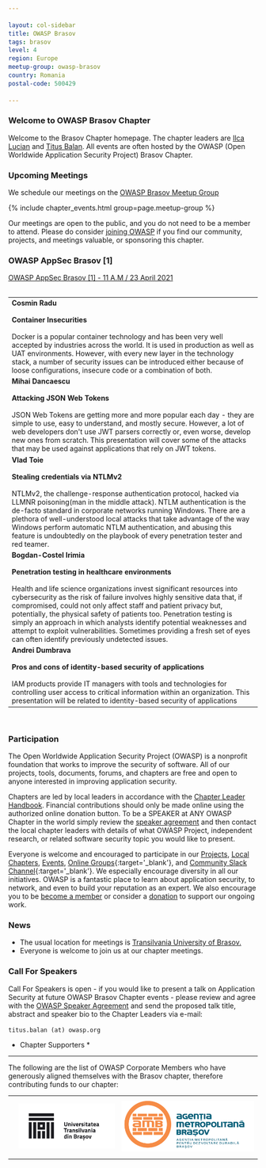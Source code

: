 ```yaml
---

layout: col-sidebar
title: OWASP Brasov
tags: brasov
level: 4
region: Europe
meetup-group: owasp-brasov
country: Romania
postal-code: 500429

---
```



### Welcome to OWASP Brasov Chapter ###

Welcome to the Brasov Chapter homepage. The chapter leaders are <a href="mailto:ilca.lucian@owasp.org"> Ilca Lucian</a> and <a href="mailto:titus.balan@owasp.org">Titus Balan</a>. All events are often hosted by the OWASP (Open Worldwide Application Security Project) Brasov Chapter.

### Upcoming Meetings

We schedule our meetings on the [OWASP Brasov Meetup Group](https://www.meetup.com/owasp-brasov/)

{% include chapter_events.html group=page.meetup-group %}

Our meetings are open to the public, and you do not need to be a member to attend. Please do consider [joining OWASP](https://owasp.org/membership/) if you find our community, projects, and meetings valuable, or sponsoring this chapter.
  
### OWASP AppSec Brasov [1] ###
[OWASP AppSec Brasov [1] - 11 A.M / 23 April 2021](https://www.meetup.com/owasp-brasov/events/277346025/)
<br>
<br>
<table cellpadding="200" cellspacing="0">
<tr>
<td>
    <b>Cosmin Radu</b>
  <br>
  <br>
  <a><b>Container Insecurities</b></a>
  <br>
  <br>
<a>Docker is a popular container technology and has been very well accepted by industries across the world. It is used in production as well as UAT environments. However, with every new layer in the technology stack, a number of security issues can be introduced either because of loose configurations, insecure code or a combination of both. </a>
</td>
</tr>
  
<tr>
<td>
  <b>Mihai Dancaescu</b>
  <br>
  <br>
  <a><b>Attacking JSON Web Tokens</b></a>
  <br>
  <br>
  <a>JSON Web Tokens are getting more and more popular each day - they are simple to use, easy to understand, and mostly secure. However, a lot of web developers don't use JWT parsers correctly or, even worse, develop new ones from scratch. This presentation will cover some of the attacks that may be used against applications that rely on JWT tokens.</a> 

</td>
</tr>

<tr>  
<td>
  <b>Vlad Toie</b>
  <br>
  <br>
  <a><b>Stealing credentials via NTLMv2</b></a>
  <br>
  <br>
  <a>NTLMv2, the challenge-response authentication protocol, hacked via LLMNR poisoning(man in the middle attack). NTLM authentication is the de-facto standard in corporate networks running Windows. There are a plethora of well-understood local attacks that take advantage of the way Windows perform automatic NTLM authentication, and abusing this feature is undoubtedly on the playbook of every penetration tester and red teamer.</a> 

</td>
</tr>
  
<tr>
<td>
  <b>Bogdan-Costel Irimia</b>
  <br>
  <br>
  <a><b>Penetration testing in healthcare environments</b></a>
  <br> 
  <br>
<a>Health and life science organizations invest significant resources into cybersecurity as the risk of failure involves highly sensitive data that, if compromised, could not only affect staff and patient privacy but, potentially, the physical safety of patients too. Penetration testing is simply an approach in which analysts identify potential weaknesses and attempt to exploit vulnerabilities. Sometimes providing a fresh set of eyes can often identify previously undetected issues.</a>   
</td>
</tr>  

<tr>
<td>
  <b>Andrei Dumbrava</b>
  <br>
  <br>
  <a><b>Pros and cons of identity-based security of applications</b></a>
  <br>
  <br>
  <a>IAM products provide IT managers with tools and technologies for controlling user access to critical information within an organization. This presentation will be related to identity-based security of applications</a>
</td>
</tr>  
</table>
<br>

  
### Participation ###
The Open Worldwide Application Security Project (OWASP) is a nonprofit foundation that works to improve the security of software. All of our projects, tools, documents, forums, and chapters are free and open to anyone interested in improving application security.

Chapters are led by local leaders in accordance with the [Chapter Leader Handbook](https://owasp.org/www-policy/rules-of-procedure/chapter-handbook). Financial contributions should only be made online using the authorized online donation button. To be a SPEAKER at ANY OWASP Chapter in the world simply review the [speaker agreement](https://owasp.org/www-policy/legal/speaker-agreement) and then contact the local chapter leaders with details of what OWASP Project, independent research, or related software security topic you would like to present.

Everyone is welcome and encouraged to participate in our [Projects](/projects), [Local Chapters](/chapters), [Events](/events), [Online Groups](https://groups.google.com/a/owasp.com/){:target='_blank'}, and [Community Slack Channel](https://owasp.slack.com/){:target='_blank'}. We especially encourage diversity in all our initiatives. OWASP is a fantastic place to learn about application security, to network, and even to build your reputation as an expert. We also encourage you to be [become a member](/membership) or consider a [donation](/donate) to support our ongoing work.

### News ###
- The usual location for meetings is <a href="https://www.google.com/maps/place/Faculty+of+Electrical+Engineering+and+Computer+Science/@45.6504219,25.589564,12z/data=!4m8!1m2!2m1!1sFaculty+of+Electrical+Engineering+and+Computer+Science!3m4!1s0x40b35b84d3da17b3:0x475bfde1216a2f6e!8m2!3d45.6554836!4d25.5992711">Transilvania University of Brasov.</a>
- Everyone is welcome to join us at our chapter meetings.

### Call For Speakers ###

Call For Speakers is open - if you would like to present a talk on Application Security at future OWASP Brasov Chapter events - please review and agree with the [OWASP Speaker Agreement](https://owasp.org/www-policy/legal/speaker-agreement) and send the proposed talk title, abstract and speaker bio to the Chapter Leaders via e-mail:

`titus.balan (at) owasp.org`

* Chapter Supporters *
----------------
The following are the list of OWASP Corporate Members who have generously aligned themselves with the Brasov chapter, therefore contributing funds to our chapter:

<table cellpadding="15" cellspacing="0">
<tr>
<td>

<!-- <a href="#"><img src="assets/images/" alt=""/></a> -->

</td>
<td>

<a href="https://www.unitbv.ro"><img src="assets/images/unitbv.png" alt="Unitbv"/></a>

</td>
<td>
  <a href="https://www.metropolabrasov.ro/"><img src="assets/images/amb.png" alt="Metropolitan Brasov"/></a>
</td>
</tr>
</table>
